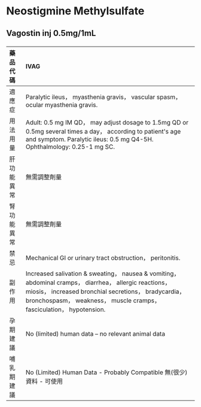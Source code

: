 # Neostigmine Methylsulfate

## Vagostin inj 0.5mg/1mL

##### 

| 藥品代碼   | IVAG                                                                                                                                                                                                                                    |
|:-----------|:----------------------------------------------------------------------------------------------------------------------------------------------------------------------------------------------------------------------------------------|
| 適應症     | Paralytic ileus， myasthenia gravis， vascular spasm， ocular myasthenia gravis.                                                                                                                                                        |
| 用法用量   | Adult: 0.5 mg IM QD， may adjust dosage to 1.5mg QD or 0.5mg several times a day， according to patient's age and symptom. Paralytic ileus: 0.5 mg Q4-5H. Ophthalmology: 0.25-1 mg SC.                                                  |
| 肝功能異常 | 無需調整劑量                                                                                                                                                                                                                            |
| 腎功能異常 | 無需調整劑量                                                                                                                                                                                                                            |
| 禁忌       | Mechanical GI or urinary tract obstruction， peritonitis.                                                                                                                                                                               |
| 副作用     | Increased salivation & sweating， nausea & vomiting， abdominal cramps， diarrhea， allergic reactions， miosis， increased bronchial secretions， bradycardia， bronchospasm， weakness， muscle cramps， fasciculation， hypotension. |
| 孕期建議   | No (limited) human data – no relevant animal data                                                                                                                                                                                       |
| 哺乳期建議 | No (Limited) Human Data - Probably Compatible 無(很少)資料 - 可使用                                                                                                                                                                     |

